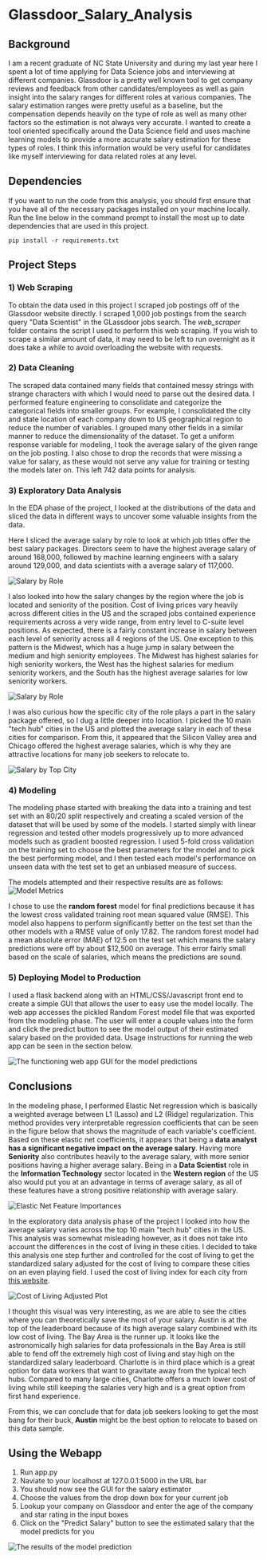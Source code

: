 # Glassdoor_Salary_Analysis

## Background

I am a recent graduate of NC State University and during my last year here I spent a lot of time applying for Data Science jobs and interviewing at different companies. Glassdoor is a pretty well known tool to get company reviews and feedback from other candidates/employees as well as gain insight into the salary ranges for different roles at various companies. The salary estimation ranges were pretty useful as a baseline, but the compensation depends heavily on the type of role as well as many other factors so the estimation is not always very accurate. I wanted to create a tool oriented specifically around the Data Science field and uses machine learning models to provide a more accurate salary estimation for these types of roles. I think this information would be very useful for candidates like myself interviewing for data related roles at any level.

## Dependencies

If you want to run the code from this analysis, you should first ensure that you have all of the necessary packages installed on your machine locally. Run the line below in the command prompt to install the most up to date dependencies that are used in this project.

```
pip install -r requirements.txt
```

## Project Steps

### 1) Web Scraping

To obtain the data used in this project I scraped job postings off of the Glassdoor website directly. I scraped 1,000 job postings from the search query "Data Scientist" in the GLassdoor jobs search. The *web_scraper* folder contains the script I used to perform this web scraping. If you wish to scrape a similar amount of data, it may need to be left to run overnight as it does take a while to avoid overloading the website with requests.


### 2) Data Cleaning

The scraped data contained many fields that contained messy strings with strange characters with which I would need to parse out the desired data. I performed feature engineering to consolidate and categorize the categorical fields into smaller groups. For example, I consolidated the city and state location of each company down to US geographical region to reduce the number of variables. I grouped many other fields in a similar manner to reduce the dimensionality of the dataset. To get a uniform response variable for modeling, I took the average salary of the given range on the job posting. I also chose to drop the records that were missing a value for salary, as these would not serve any value for training or testing the models later on. This left 742 data points for analysis.

### 3) Exploratory Data Analysis

In the EDA phase of the project, I looked at the distributions of the data and sliced the data in different ways to uncover some valuable insights from the data. 

Here I sliced the average salary by role to look at which job titles offer the best salary packages. Directors seem to have the highest average salary of around 168,000, followed by machine learning engineers with a salary around 129,000, and data scientists with a average salary of 117,000.

![Salary by Role](graphics/salary_by_role.png)

I also looked into how the salary changes by the region where the job is located and seniority of the position. Cost of living prices vary heavily across different cities in the US and the scraped jobs contained experience requirements across a very wide range, from entry level to C-suite level positions. As expected, there is a fairly constant increase in salary between each level of seniority across all 4 regions of the US. One exception to this pattern is the Midwest, which has a huge jump in salary between the medium and high seniority employees. The Midwest has highest salaries for high seniority workers, the West has the highest salaries for medium seniority workers, and the South has the highest average salaries for low seniority workers.

![Salary by Role](graphics/salary_by_region.png)

I was also curious how the specific city of the role plays a part in the salary package offered, so I dug a little deeper into location. I picked the 10 main "tech hub" cities in the US and plotted the average salary in each of these cities for comparison. From this, it appeared that the Silicon Valley area and Chicago offered the highest average salaries, which is why they are attractive locations for many job seekers to relocate to.

![Salary by Top City](graphics/salary_by_top_city.png)

### 4) Modeling

The modeling phase started with breaking the data into a training and test set with an 80/20 split respectively and creating a scaled version of the dataset that will be used by some of the models. I started simply with linear regression and tested other models progressively up to more advanced models such as gradient boosted regression. I used 5-fold cross validation on the training set to choose the best parameters for the model and to pick the best performing model, and I then tested each model's performance on unseen data with the test set to get an unbiased measure of success.

The models attempted and their respective results are as follows:
![Model Metrics](graphics/model_result_metrics.png)

I chose to use the **random forest** model for final predictions because it has the lowest cross validated training root mean squared value (RMSE). This model also happens to perform significantly better on the test set than the other models with a RMSE value of only 17.82. The random forest model had a mean absolute error (MAE) of 12.5 on the test set which means the salary predictions were off by about $12,500 on average. This error fairly small based on the scale of salaries, which means the predictions are sound.

### 5) Deploying Model to Production

I used a flask backend along with an HTML/CSS/Javascript front end to create a simple GUI that allows the user to easy use the model locally. The web app accesses the pickled Random Forest model file that was exported from the modeling phase. The user will enter a couple values into the form and click the predict button to see the model output of their estimated salary based on the provided data. Usage instructions for running the web app can be seen in the section below. 

![The functioning web app GUI for the model predictions](graphics/web_app1.png)

## Conclusions

In the modeling phase, I performed Elastic Net regression which is basically a weighted average between L1 (Lasso) and L2 (Ridge) regularization. This method provides very interpretable regression coefficients that can be seen in the figure below that shows the magnitude of each variable's coefficient. Based on these elastic net coefficients, it appears that being a **data analyst has a significant negative impact on the average salary**. Having more **Seniority** also contributes heavily to the average salary, with more senior positions having a higher average salary. Being in a **Data Scientist** role in the **Information Technology** sector located in the **Western region** of the US also would put you at an advantage in terms of average salary, as all of these features have a strong positive relationship with average salary.

![Elastic Net Feature Importances](graphics/EN_feature_importances.png)

In the exploratory data analysis phase of the project I looked into how the average salary varies across the top 10 main "tech hub" cities in the US. This analysis was somewhat misleading however, as it does not take into account the differences in the cost of living in these cities. I decided to take this analysis one step further and controlled for the cost of living to get the standardized salary adjusted for the cost of living to compare these cities on an even playing field. I used the cost of living index for each city from [this website](https://www.expatistan.com/cost-of-living/index/north-america "this website"). 

![Cost of Living Adjusted Plot](graphics/cost_of_living_adj_salary_by_top_city.png)

I thought this visual was very interesting, as we are able to see the cities where you can theoretically save the most of your salary. Austin is at the top of the leaderboard because of its high average salary combined with its low cost of living. The Bay Area is the runner up. It looks like the astronomically high salaries for data professionals in the Bay Area is still able to fend off the extremely high cost of living and stay high on the standardized salary leaderboard. Charlotte is in third place which is a great option for data workers that want to gravitate away from the typical tech hubs. Compared to many large cities, Charlotte offers a much lower cost of living while still keeping the salaries very high and is a great option from first hand experience. 

From this, we can conclude that for data job seekers looking to get the most bang for their buck, **Austin** might be the best option to relocate to based on this data sample.

## Using the Webapp

1) Run app.py
2) Naviate to your localhost at 127.0.0.1:5000 in the URL bar
3) You should now see the GUI for the salary estimator
4) Choose the values from the drop down box for your current job
5) Lookup your company on Glassdoor and enter the age of the company and star rating in the input boxes
6) Click on the "Predict Salary" button to see the estimated salary that the model predicts for you

![The results of the model prediction](graphics/web_app.png)
